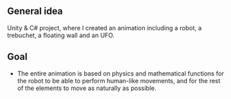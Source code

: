## General idea
Unity & C# project, where I created an animation including a robot, a trebuchet, a floating wall and an UFO. 

## Goal
* The entire animation is based on physics and mathematical functions for the robot to be able to perform human-like movements, and for the rest of the elements to move as naturally as possible.

